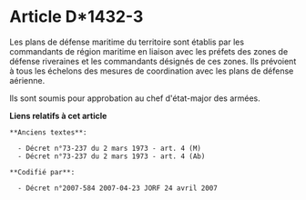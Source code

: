 # Article D*1432-3

Les plans de défense maritime du territoire sont établis par les commandants de région maritime en liaison avec les préfets
des zones de défense riveraines et les commandants désignés de ces zones. Ils prévoient à tous les échelons des mesures de
coordination avec les plans de défense aérienne.

Ils sont soumis pour approbation au chef d'état-major des armées.

**Liens relatifs à cet article**

	**Anciens textes**:

	  - Décret n°73-237 du 2 mars 1973 - art. 4 (M)
	  - Décret n°73-237 du 2 mars 1973 - art. 4 (Ab)

	**Codifié par**:

	  - Décret n°2007-584 2007-04-23 JORF 24 avril 2007
